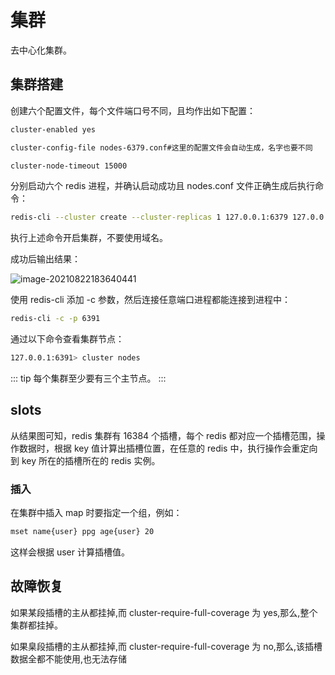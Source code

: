 # 集群

去中心化集群。

## 集群搭建

创建六个配置文件，每个文件端口号不同，且均作出如下配置：

```sh
cluster-enabled yes

cluster-config-file nodes-6379.conf#这里的配置文件会自动生成，名字也要不同

cluster-node-timeout 15000
```

分别启动六个 redis 进程，并确认启动成功且 nodes.conf 文件正确生成后执行命令：

```sh
redis-cli --cluster create --cluster-replicas 1 127.0.0.1:6379 127.0.0.1:6380 127.0.0.1:6381 127.0.0.1:6389 127.0.0.1:6390 127.0.0.1:6391
```

执行上述命令开启集群，不要使用域名。

成功后输出结果：

![image-20210822183640441](/Redis/image-20210822183640441.png)

使用 redis-cli 添加 -c 参数，然后连接任意端口进程都能连接到进程中：

```sh
redis-cli -c -p 6391
```

通过以下命令查看集群节点：

```sh
127.0.0.1:6391> cluster nodes
```

::: tip
每个集群至少要有三个主节点。
:::

## slots

从结果图可知，redis 集群有 16384 个插槽，每个 redis 都对应一个插槽范围，操作数据时，根据 key 值计算出插槽位置，在任意的 redis 中，执行操作会重定向到 key 所在的插槽所在的 redis 实例。

### 插入

在集群中插入 map 时要指定一个组，例如：

```sh
mset name{user} ppg age{user} 20
```

这样会根据 user 计算插槽值。

## 故障恢复

如果某段插槽的主从都挂掉,而 cluster-require-full-coverage 为 yes,那么,整个集群都挂掉。

如果臬段插槽的主从都挂掉,而 cluster-require-full-coverage 为 no,那么,该插槽数据全都不能使用,也无法存储
